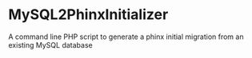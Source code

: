 # MySQL2PhinxInitializer
A command line PHP script to generate a phinx initial migration from an existing MySQL database
